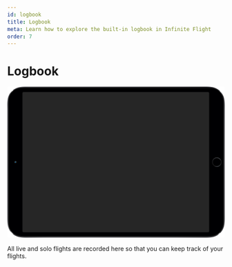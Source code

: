 ```yaml
---
id: logbook
title: Logbook
meta: Learn how to explore the built-in logbook in Infinite Flight
order: 7
---
```


# Logbook



![Logbook Page](_images\manual\frames\logbook.png)

 

All live and solo flights are recorded here so that you can keep track of your flights.